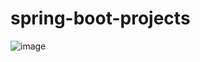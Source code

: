 # spring-boot-projects
![image](https://user-images.githubusercontent.com/31669348/188283469-f8d9eab5-ad1a-4855-92d4-b10e68d501d8.png)
